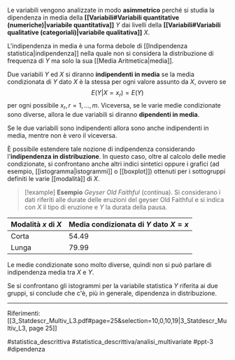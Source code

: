 Le variabili vengono analizzate in modo **asimmetrico** perché si studia la dipendenza in media della **[[Variabili#Variabili quantitative (numeriche)|variabile quantitativa]]** $Y$ dai livelli della **[[Variabili#Variabili qualitative (categoriali)|variabile qualitativa]]** $X$.

L'indipendenza in media è una forma debole di [[Indipendenza statistica|indipendenza]] nella quale non si considera la distribuzione di frequenza di $Y$ ma solo la sua [[Media Aritmetica|media]].

Due variabili $Y$ ed $X$ si diranno **indipendenti in media** se la media condizionata di $Y$ dato $X$ è la stessa per ogni valore assunto da $X$, ovvero se $$ E(Y|X=x_r) = E(Y)$$per ogni possibile $x_r, r=1,...,m$.
Viceversa, se le varie medie condizionate sono diverse, allora le due variabili si diranno **dipendenti in media**.

Se le due variabili sono indipendenti allora sono anche indipendenti in media, mentre non è vero il viceversa.

È possibile estendere tale nozione di indipendenza considerando l'**indipendenza in distribuzione**. In questo caso, oltre al calcolo delle medie condizionate, si confrontano anche altri indici sintetici oppure i grafici (ad esempio, [[istogramma|istogrammi]] o [[boxplot]]) ottenuti per i sottogruppi definiti le varie [[modalità]] di $X$.

>[!example] **Esempio**
>*Geyser Old Faithful* (continua). Si considerano i dati riferiti alle durate delle eruzioni del geyser Old Faithful e si indica con $X$ il tipo di eruzione e $Y$ la durata della pausa.
>
| Modalità $x$ di $X$ | Media condizionata di $Y$ dato $X=x$ |
| ---- | ---- |
| Corta | 54.49 |
| Lunga | 79.99 |
Le medie condizionate sono molto diverse, quindi non si può parlare di indipendenza media tra $X$ e $Y$.
>
Se si confrontano gli istogrammi per la variabile statistica $Y$ riferita ai due gruppi, si conclude che c'è, più in generale, dipendenza in distribuzione.

***
Riferimenti:
[[3_Statdescr_Multiv_L3.pdf#page=25&selection=10,0,10,19|3_Statdescr_Multiv_L3, page 25]]

#statistica_descrittiva 
#statistica_descrittiva/analisi_multivariate 
#ppt-3 
#dipendenza 